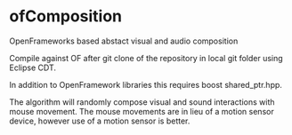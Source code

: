ofComposition
=============

OpenFrameworks based abstact visual and audio composition

Compile against OF after git clone of the repository in local git folder using Eclipse CDT.

In addition to OpenFramework libraries this requires boost shared_ptr.hpp.

The algorithm will randomly compose visual and sound interactions with mouse movement. The mouse movements are in lieu of a motion sensor device, however use of a motion sensor is better.
